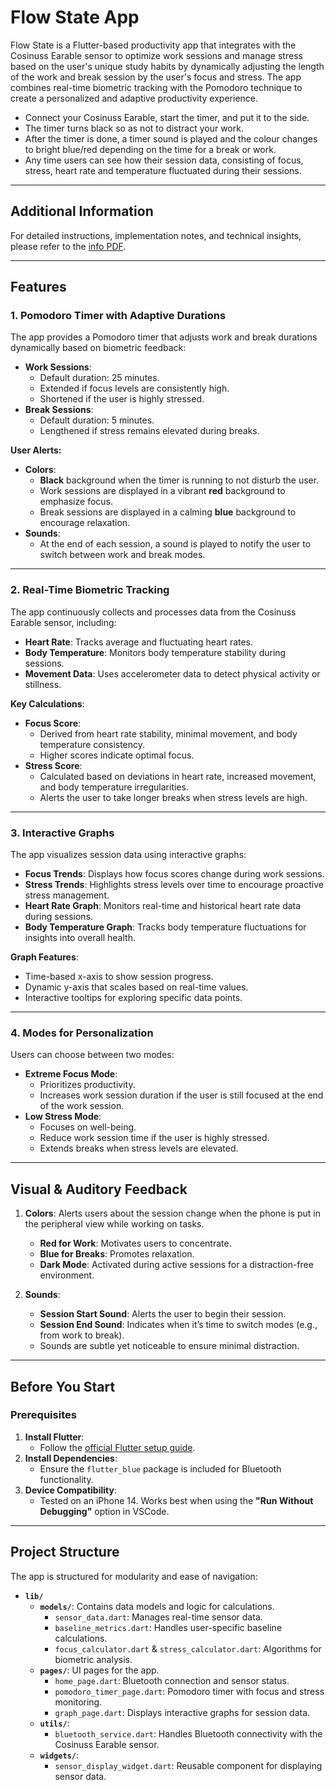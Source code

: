# Flow State App

Flow State is a Flutter-based productivity app that integrates with the Cosinuss Earable sensor to optimize work sessions and manage stress based on the user's unique study habits by dynamically adjusting the length of the work and break session by the user's focus and stress. The app combines real-time biometric tracking with the Pomodoro technique to create a personalized and adaptive productivity experience.

- Connect your Cosinuss Earable, start the timer, and put it to the side.
- The timer turns black so as not to distract your work.
- After the timer is done, a timer sound is played and the colour changes to bright blue/red depending on the time for a break or work.
- Any time users can see how their session data, consisting of focus, stress, heart rate and temperature fluctuated during their sessions.

---

## Additional Information

For detailed instructions, implementation notes, and technical insights, please refer to the [info PDF](./2417956-Flutter_App.pdf).

---

## Features

### 1. **Pomodoro Timer with Adaptive Durations**
The app provides a Pomodoro timer that adjusts work and break durations dynamically based on biometric feedback:
- **Work Sessions**:
  - Default duration: 25 minutes.
  - Extended if focus levels are consistently high.
  - Shortened if the user is highly stressed.
- **Break Sessions**:
  - Default duration: 5 minutes.
  - Lengthened if stress remains elevated during breaks.

**User Alerts:**
- **Colors**: 
  - **Black** background when the timer is running to not disturb the user.
  - Work sessions are displayed in a vibrant **red** background to emphasize focus.
  - Break sessions are displayed in a calming **blue** background to encourage relaxation.
- **Sounds**: 
  - At the end of each session, a sound is played to notify the user to switch between work and break modes.

---

### 2. **Real-Time Biometric Tracking**
The app continuously collects and processes data from the Cosinuss Earable sensor, including:
- **Heart Rate**: Tracks average and fluctuating heart rates.
- **Body Temperature**: Monitors body temperature stability during sessions.
- **Movement Data**: Uses accelerometer data to detect physical activity or stillness.

**Key Calculations**:
- **Focus Score**:
  - Derived from heart rate stability, minimal movement, and body temperature consistency.
  - Higher scores indicate optimal focus.
- **Stress Score**:
  - Calculated based on deviations in heart rate, increased movement, and body temperature irregularities.
  - Alerts the user to take longer breaks when stress levels are high.

---

### 3. **Interactive Graphs**
The app visualizes session data using interactive graphs:
- **Focus Trends**: Displays how focus scores change during work sessions.
- **Stress Trends**: Highlights stress levels over time to encourage proactive stress management.
- **Heart Rate Graph**: Monitors real-time and historical heart rate data during sessions.
- **Body Temperature Graph**: Tracks body temperature fluctuations for insights into overall health.

**Graph Features**:
- Time-based x-axis to show session progress.
- Dynamic y-axis that scales based on real-time values.
- Interactive tooltips for exploring specific data points.

---

### 4. **Modes for Personalization**
Users can choose between two modes:
- **Extreme Focus Mode**:
  - Prioritizes productivity.
  - Increases work session duration if the user is still focused at the end of the work session.
- **Low Stress Mode**:
  - Focuses on well-being.
  - Reduce work session time if the user is highly stressed.
  - Extends breaks when stress levels are elevated.

---

## Visual & Auditory Feedback

1. **Colors**: Alerts users about the session change when the phone is put in the peripheral view while working on tasks.
   - **Red for Work**: Motivates users to concentrate. 
   - **Blue for Breaks**: Promotes relaxation.
   - **Dark Mode**: Activated during active sessions for a distraction-free environment.

2. **Sounds**:
   - **Session Start Sound**: Alerts the user to begin their session.
   - **Session End Sound**: Indicates when it’s time to switch modes (e.g., from work to break).
   - Sounds are subtle yet noticeable to ensure minimal distraction.

---

## Before You Start

### Prerequisites
1. **Install Flutter**:
   - Follow the [official Flutter setup guide](https://flutter.dev/docs/get-started/install).
2. **Install Dependencies**:
   - Ensure the `flutter_blue` package is included for Bluetooth functionality.
3. **Device Compatibility**:
   - Tested on an iPhone 14. Works best when using the **"Run Without Debugging"** option in VSCode.

---

## Project Structure

The app is structured for modularity and ease of navigation:

- **`lib/`**
  - **`models/`**: Contains data models and logic for calculations.
    - `sensor_data.dart`: Manages real-time sensor data.
    - `baseline_metrics.dart`: Handles user-specific baseline calculations.
    - `focus_calculator.dart` & `stress_calculator.dart`: Algorithms for biometric analysis.
  - **`pages/`**: UI pages for the app.
    - `home_page.dart`: Bluetooth connection and sensor status.
    - `pomodoro_timer_page.dart`: Pomodoro timer with focus and stress monitoring.
    - `graph_page.dart`: Displays interactive graphs for session data.
  - **`utils/`**:
    - `bluetooth_service.dart`: Handles Bluetooth connectivity with the Cosinuss Earable sensor.
  - **`widgets/`**:
    - `sensor_display_widget.dart`: Reusable component for displaying sensor data.

